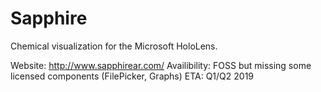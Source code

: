 # Sapphire

Chemical visualization for the Microsoft HoloLens.

Website: http://www.sapphirear.com/
Availibility: FOSS but missing some licensed components (FilePicker, Graphs)
ETA: Q1/Q2 2019

